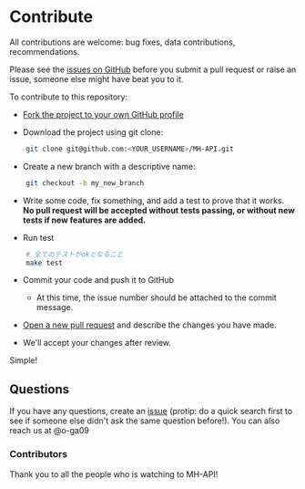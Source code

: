 # Contribute

All contributions are welcome: bug fixes, data contributions, recommendations.

Please see the [issues on GitHub](https://github.com/o-ga09/MH-API/issues) before you submit a pull request or raise an issue, someone else might have beat you to it.

To contribute to this repository:

- [Fork the project to your own GitHub profile](https://help.github.com/articles/fork-a-repo/)

- Download the project using git clone:

```bash
    git clone git@github.com:<YOUR_USERNAME>/MH-API.git
```

- Create a new branch with a descriptive name:

```bash
    git checkout -b my_new_branch
```

- Write some code, fix something, and add a test to prove that it works. **No pull request will be accepted without tests passing, or without new tests if new features are added.**

- Run test

```bash
    # 全てのテストがokとなること
    make test
```

- Commit your code and push it to GitHub
  - At this time, the issue number should be attached to the commit message.

- [Open a new pull request](https://help.github.com/articles/creating-a-pull-request/) and describe the changes you have made.

- We'll accept your changes after review.

Simple!

## Questions

If you have any questions, create an [issue](issue) (protip: do a quick search first to see if someone else didn't ask the same question before!).
You can also reach us at @o-ga09

### Contributors

Thank you to all the people who is watching to MH-API!
